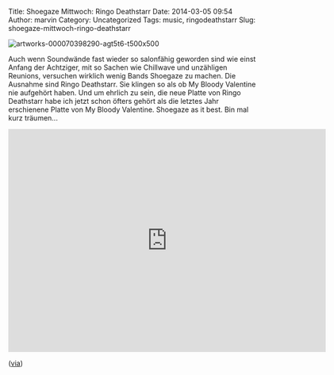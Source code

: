 Title: Shoegaze Mittwoch: Ringo Deathstarr
Date: 2014-03-05 09:54
Author: marvin
Category: Uncategorized
Tags: music, ringodeathstarr
Slug: shoegaze-mittwoch-ringo-deathstarr

![artworks-000070398290-agt5t6-t500x500]({static}/images/artworks-000070398290-agt5t6-t500x500.jpg)

Auch wenn Soundwände fast wieder so salonfähig geworden sind wie einst
Anfang der Achtziger, mit so Sachen wie Chillwave und unzähligen
Reunions, versuchen wirklich wenig Bands Shoegaze zu machen. Die
Ausnahme sind Ringo Deathstarr. Sie klingen so als ob My Bloody
Valentine nie aufgehört haben. Und um ehrlich zu sein, die neue Platte
von Ringo Deathstarr habe ich jetzt schon öfters gehört als die letztes
Jahr erschienene Platte von My Bloody Valentine. Shoegaze as it best.
Bin mal kurz träumen...

<iframe frameborder="0" height="450" scrolling="no" src="https://w.soundcloud.com/player/?url=https%3A//api.soundcloud.com/playlists/22555415%3Fsecret_token%3Ds-HgDuT&amp;auto_play=false&amp;hide_related=false&amp;visual=true" width="640"></iframe>

([via](http://noisey.vice.com/blog/ringo-deathstarrs-new-album-is-the-soundtrack-to-gods-dreams))


